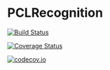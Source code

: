 # PCLRecognition

[![Build Status](https://travis-ci.org/r9y9/PCLRecognition.jl.svg?branch=master)](https://travis-ci.org/r9y9/PCLRecognition.jl)

[![Coverage Status](https://coveralls.io/repos/r9y9/PCLRecognition.jl/badge.svg?branch=master&service=github)](https://coveralls.io/github/r9y9/PCLRecognition.jl?branch=master)

[![codecov.io](http://codecov.io/github/r9y9/PCLRecognition.jl/coverage.svg?branch=master)](http://codecov.io/github/r9y9/PCLRecognition.jl?branch=master)
